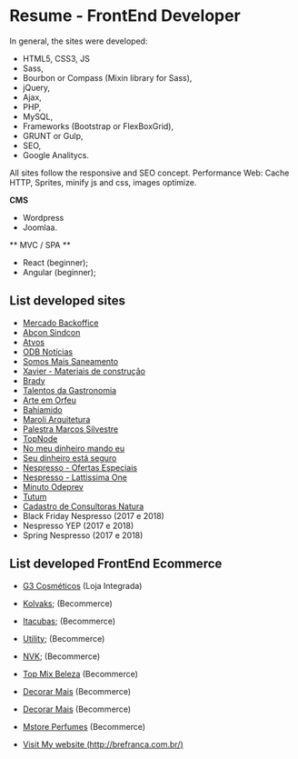 # Resume - FrontEnd Developer #

In general, the sites were developed:

* HTML5, CSS3, JS 
* Sass,
* Bourbon or Compass (Mixin library for Sass),
* jQuery,
* Ajax,
* PHP,
* MySQL,
* Frameworks (Bootstrap or FlexBoxGrid),
* GRUNT or Gulp,
* SEO, 
* Google Analitycs.

All sites follow the responsive and SEO concept.
Performance Web: Cache HTTP, Sprites, minify js and css, images optimize.

**CMS** 
* Wordpress 
* Joomlaa. 

** MVC / SPA ** 
* React (beginner);
* Angular (beginner);


## List developed sites ##


* [Mercado Backoffice](https://mercadobackoffice.com.br/)
* [Abcon Sindcon](http://abconsindcon.com.br/)
* [Atvos](https://www.atvos.com/)
* [ODB Notícias](http://www.odbnoticias.com/)
* [Somos Mais Saneamento](http://somosmaissaneamento.com.br/)
* [Xavier - Materiais de construção](http://xavieronline.com.br/)
* [Brady](http://brady.com.br/)
* [Talentos da Gastronomia](http://talentosdagastronomia.com.br/)
* [Arte em Orfeu](http://site.cafeorfeu.com.br/arteemorfeu/)
* [Bahiamido](http://bahiamido.com.br/)
* [Maroli Arquitetura](http://maroliarquitetura.com.br/)
* [Palestra Marcos Silvestre](https://www.odebrechtprevidencia.org.br/anovaaposentadoria/)
* [TopNode](http://topnode.com.br/) 
* [No meu dinheiro mando eu](http://nomeudinheiromandoeu.com.br/) 
* [Seu dinheiro está seguro](https://www.odebrechtprevidencia.org.br/seudinheiroestaseguro/)
* [Nespresso - Ofertas Especiais](https://www.nespresso.com/br/pt/ofertas-especiais)
* [Nespresso - Lattissima One](http://nespressotrade.com.br/landings/lattissima-one/)
* [Minuto Odeprev](https://www.odebrechtprevidencia.org.br/Institucional_Web/PagMenuImagens/CanaldeVideos.aspx)
* [Tutum](http://www.tutum.com.br)
* [Cadastro de Consultoras Natura](https://cadastro.rede.natura.net/?banner)
* Black Friday Nespresso (2017 e 2018)
* Nespresso YEP (2017 e 2018)
* Spring Nespresso (2017 e 2018)

## List developed FrontEnd Ecommerce ##

* [G3 Cosméticos](https://www.g3cosmeticos.com.br/) (Loja Integrada)
* [Kolvaks](https://kolvaks.becommerce.shop/); (Becommerce)
* [Itacubas](https://itacubas.becommerce.shop/); (Becommerce)
* [Utility](https://utility.becommerce.shop/); (Becommerce)
* [NVK](https://nvk.becommerce.shop/); (Becommerce)
* [Top Mix Beleza](https://topmixbeleza.becommerce.shop/) (Becommerce)
* [Decorar Mais](https://decorarmais.becommerce.shop/) (Becommerce)
* [Decorar Mais](https://decorarmais.becommerce.shop/) (Becommerce)
* [Mstore Perfumes](https://mstoreperfumes.becommerce.shop/) (Becommerce)



* [Visit My website (http://brefranca.com.br/)](http://brefranca.com.br/)